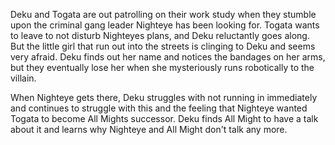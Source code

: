 Deku and Togata are out patrolling on their work study when they stumble upon the criminal gang leader Nighteye has been looking for. Togata wants to leave to not disturb Nighteyes plans, and Deku reluctantly goes along. But the little girl that run out into the streets is clinging to Deku and seems very afraid. Deku finds out her name and notices the bandages on her arms, but they eventually lose her when she mysteriously runs robotically to the villain. 

When Nighteye gets there, Deku struggles with not running in immediately and continues to struggle with this and the feeling that Nighteye wanted Togata to become All Mights successor. Deku finds All Might to have a talk about it and learns why Nighteye and All Might don't talk any more.